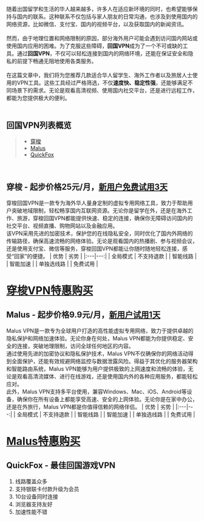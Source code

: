 随着出国留学和生活的华人越来越多，许多人在适应新环境的同时，也希望能够保持与国内的联系。这种联系不仅包括与家人朋友的日常沟通，也涉及到使用国内的网络资源，比如微信、支付宝、国内的视频平台，以及获取国内的新闻资讯。  
<br/>
然而，由于地理位置和网络限制的原因，部分海外用户可能会遇到访问国内网站或使用国内应用的困难。为了克服这些障碍，**回国VPN**成为了一个不可或缺的工具。通过**回国VPN**，不仅可以轻松连接到国内的网络环境，还能在保证安全和隐私的前提下畅通无阻地使用各类服务。  
<br/>
在这篇文章中，我们将为您推荐几款适合华人留学生、海外工作者以及旅居人士使用的VPN工具。这些工具经过严格筛选，不仅**速度快、稳定性强**，还能够满足不同场景下的需求。无论是观看高清视频、使用国内社交平台，还是进行远程工作，都能为您提供极大的便利。  
<br/>
## 回国VPN列表概览
> + [穿梭](https://www.baidu.com/)
> + [Malus](https://www.baidu.com/)
> + [QuickFox](https://www.baidu.com/)
<br/>

## 穿梭 - 起步价格25元/月，[新用户免费试用3天](https://www.transocks.com/payment?affiliate-code=d4lmldd)
穿梭回国VPN是一款专为海外华人量身定制的虚拟专用网络工具，致力于帮助用户突破地域限制，轻松畅享国内互联网资源。无论你是留学在外，还是在海外工作、旅游，穿梭回国VPN都能提供快速、稳定的连接，确保你无障碍访问国内的社交平台、视频直播、购物网站以及金融应用。
<br/>
该VPN采用先进的加密技术，保护您的在线隐私安全，同时优化了国内外网络的传输路径，确保高速流畅的网络体验。无论是观看国内的热播剧、参与视频会议，还是使用支付宝、微信等服务，穿梭回国VPN都能让你随时随地轻松连接，感受“回家”的便捷。
| 优势  | 劣势  |
|:---|---:|
| 全局模式  | 不支持退款  | 
| 智能线路  |
| 智能加速  |
| 单独选线路  |
| 免费试用  |

# [穿梭VPN特惠购买](https://www.transocks.com/payment?affiliate-code=d4lmldd)


## Malus - 起步价格9.9元/月，[新用户试用1天](https://getmalus.com/buy?affid=A323437573F)
Malus VPN是一款专为全球用户打造的高性能虚拟专用网络，致力于提供卓越的隐私保护和网络加速体验。无论你身在何处，Malus VPN都能为你提供稳定、安全的连接，突破地理限制，访问全球任何地区的内容。
<br/>
通过使用先进的加密协议和隐私保护技术，Malus VPN不仅确保你的网络活动得到全面保护，还能有效规避网络监控与数据泄露风险。得益于其优化的服务器架构和智能路由系统，Malus VPN能够为用户提供极致的上网速度和流畅的体验，无论是观看高清流媒体、进行在线游戏，还是使用国内外的各种应用服务，都能轻松应对。
<br/>
此外，Malus VPN支持多平台使用，兼容Windows、Mac、iOS、Android等设备，确保你在所有设备上都能享受高速、安全的上网体验。无论你是在家中办公，还是在外旅行，Malus VPN都是你值得信赖的网络伴侣。
| 优势  | 劣势  |
|:---|---:|
| 全局模式  | 不支持退款  | 
| 智能线路  |
| 智能加速  |
| 单独选线路  |
| 免费试用  |

# [Malus特惠购买](https://getmalus.com/buy?affid=A323437573F)


## QuickFox - 最佳回国游戏VPN
1. 线路覆盖众多
2. 支持银联卡付款升级为会员
3. 10台设备同时连接
4. 浏览器支持友好
5. 加速性能不错
